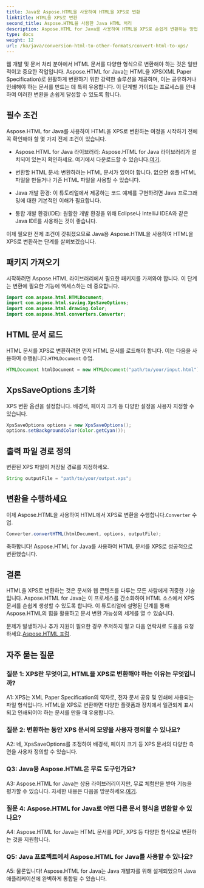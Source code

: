 ```yaml
---
title: Java용 Aspose.HTML을 사용하여 HTML을 XPS로 변환
linktitle: HTML을 XPS로 변환
second_title: Aspose.HTML을 사용한 Java HTML 처리
description: Aspose.HTML for Java를 사용하여 HTML을 XPS로 손쉽게 변환하는 방법을 알아보세요. 손쉽게 크로스 플랫폼 문서를 만드세요.
type: docs
weight: 12
url: /ko/java/conversion-html-to-other-formats/convert-html-to-xps/
---
```

웹 개발 및 문서 처리 분야에서 HTML 문서를 다양한 형식으로 변환해야 하는 것은 일반적이고 중요한 작업입니다. Aspose.HTML for Java는 HTML을 XPS(XML Paper Specification)로 원활하게 변환하기 위한 강력한 솔루션을 제공하며, 이는 공유하거나 인쇄해야 하는 문서를 만드는 데 특히 유용합니다. 이 단계별 가이드는 프로세스를 안내하여 이러한 변환을 손쉽게 달성할 수 있도록 합니다.

## 필수 조건

Aspose.HTML for Java를 사용하여 HTML을 XPS로 변환하는 여정을 시작하기 전에 꼭 확인해야 할 몇 가지 전제 조건이 있습니다.

-  Aspose.HTML for Java 라이브러리: Aspose.HTML for Java 라이브러리가 설치되어 있는지 확인하세요. 여기에서 다운로드할 수 있습니다.[여기](https://releases.aspose.com/html/java/).

- 변환할 HTML 문서: 변환하려는 HTML 문서가 있어야 합니다. 없으면 샘플 HTML 파일을 만들거나 기존 HTML 파일을 사용할 수 있습니다.

- Java 개발 환경: 이 튜토리얼에서 제공하는 코드 예제를 구현하려면 Java 프로그래밍에 대한 기본적인 이해가 필요합니다.

- 통합 개발 환경(IDE): 원활한 개발 환경을 위해 Eclipse나 IntelliJ IDEA와 같은 Java IDE를 사용하는 것이 좋습니다.

이제 필요한 전제 조건이 갖춰졌으므로 Java용 Aspose.HTML을 사용하여 HTML을 XPS로 변환하는 단계를 살펴보겠습니다.

## 패키지 가져오기

시작하려면 Aspose.HTML 라이브러리에서 필요한 패키지를 가져와야 합니다. 이 단계는 변환에 필요한 기능에 액세스하는 데 중요합니다.

```java
import com.aspose.html.HTMLDocument;
import com.aspose.html.saving.XpsSaveOptions;
import com.aspose.html.drawing.Color;
import com.aspose.html.converters.Converter;
```

## HTML 문서 로드

 HTML 문서를 XPS로 변환하려면 먼저 HTML 문서를 로드해야 합니다. 이는 다음을 사용하여 수행됩니다.`HTMLDocument` 수업.

```java
HTMLDocument htmlDocument = new HTMLDocument("path/to/your/input.html");
```

## XpsSaveOptions 초기화

XPS 변환 옵션을 설정합니다. 배경색, 페이지 크기 등 다양한 설정을 사용자 지정할 수 있습니다.

```java
XpsSaveOptions options = new XpsSaveOptions();
options.setBackgroundColor(Color.getCyan());
```

## 출력 파일 경로 정의

변환된 XPS 파일이 저장될 경로를 지정하세요.

```java
String outputFile = "path/to/your/output.xps";
```

## 변환을 수행하세요

이제 Aspose.HTML을 사용하여 HTML에서 XPS로 변환을 수행합니다.`Converter` 수업.

```java
Converter.convertHTML(htmlDocument, options, outputFile);
```

축하합니다! Aspose.HTML for Java를 사용하여 HTML 문서를 XPS로 성공적으로 변환했습니다.

## 결론

HTML을 XPS로 변환하는 것은 문서와 웹 콘텐츠를 다루는 모든 사람에게 귀중한 기술입니다. Aspose.HTML for Java는 이 프로세스를 간소화하여 HTML 소스에서 XPS 문서를 손쉽게 생성할 수 있도록 합니다. 이 튜토리얼에 설명된 단계를 통해 Aspose.HTML의 힘을 활용하고 문서 변환 가능성의 세계를 열 수 있습니다.

 문제가 발생하거나 추가 지원이 필요한 경우 주저하지 말고 다음 연락처로 도움을 요청하세요.[Aspose.HTML 포럼](https://forum.aspose.com/).

## 자주 묻는 질문

### 질문 1: XPS란 무엇이고, HTML을 XPS로 변환해야 하는 이유는 무엇입니까?

A1: XPS는 XML Paper Specification의 약자로, 전자 문서 공유 및 인쇄에 사용되는 파일 형식입니다. HTML을 XPS로 변환하면 다양한 플랫폼과 장치에서 일관되게 표시되고 인쇄되어야 하는 문서를 만들 때 유용합니다.

### 질문 2: 변환하는 동안 XPS 문서의 모양을 사용자 정의할 수 있나요?

A2: 네, XpsSaveOptions를 조정하여 배경색, 페이지 크기 등 XPS 문서의 다양한 측면을 사용자 정의할 수 있습니다.

### Q3: Java용 Aspose.HTML은 무료 도구인가요?

 A3: Aspose.HTML for Java는 상용 라이브러리이지만, 무료 체험판을 받아 기능을 평가할 수 있습니다. 자세한 내용은 다음을 방문하세요.[여기](https://releases.aspose.com/html/java).

### 질문 4: Aspose.HTML for Java로 어떤 다른 문서 형식을 변환할 수 있나요?

A4: Aspose.HTML for Java는 HTML 문서를 PDF, XPS 등 다양한 형식으로 변환하는 것을 지원합니다.

### Q5: Java 프로젝트에서 Aspose.HTML for Java를 사용할 수 있나요?

A5: 물론입니다! Aspose.HTML for Java는 Java 개발자를 위해 설계되었으며 Java 애플리케이션에 완벽하게 통합될 수 있습니다.